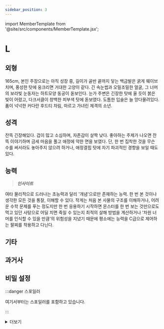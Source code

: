 ```yaml
---
sidebar_position: 3
---
```


import MemberTemplate from '@site/src/components/MemberTemplate.jsx';

# L

<MemberTemplate
  title="이글아이"
  image="/img/e.png"
  codename="L"
  gender="남성"
  age="20"
  height="165cm"
  affiliation=""
  ability="[S급] 인사이트"
  bg="#7640EE"
  cr="#fff"
/>

## 외형

165cm, 본인 주장으로는 아직 성장 중, 길이가 골반 끝까지 닿는 백금발은 굵게 웨이브치며, 풍성한 탓에 웅크리면 거대한 고양이 같다. 긴 속눈썹과 오밀조밀한 얼굴, 그 너머의 보라빛 눈동자는 하트모양 동공이 돋보인다. 눈가 주변은 긴장한 탓에 울 듯이 붉은 빛이 어렸고, 다크서클이 창백한 피부색 탓에 돋보였다. 도톰한 입술은 늘 앙다물려있다. 품이 넉넉한 커다란 후드티 차림, 마르고 가녀린 체격의 소년.

## 성격

잔뜩 긴장해있다. 겁이 많고 소심하며, 자존감이 살짝 낮다. 좋아하는 주제가 나오면 잔뜩 이야기하며 금세 마음을 풀고 애정에 약한 면을 보였다. 단, 한 번 집착한 것을 무슨 수를 써서라도 놓아주지 않으려 하거나, 애정결핍 탓에 자기 파괴적인 경향을 보일 때도 있다.

## 능력

> ***인사이트***  

여타 물리적으로 드러나는 초능력과 달리 '개념'으로만 존재하는 능력. 한 번 본 것이나 생각한 모든 것을 통찰, 이해할 수 있다. 작게는 처음 본 사물의 구조를 이해하거나, 어려운 수학 문제를 푸는 정도지만 한 번 응용하기 시작하면 몬스터를 한 번 보는 것만으로도 먹고 있던 사탕으로 어딜 치면 죽일 수 있는지 최적의 살해 방법을 계산하거나 '차원 너머를 인식할 수 있을 만큼'의 위험성을 지녔기 때문에 평소에는 능력을 C급으로 제어하는 팔찌를 착용하고 다닌다.

## 기타

## 과거사

## 비밀 설정

:::danger 스포일러

여기서부터는 스포일러를 포함하고 있습니다.

:::


<details>
  <summary>더보기</summary>

  여기에 내용 입력

</details>
